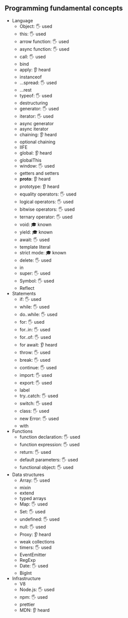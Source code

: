 ## Programming fundamental concepts

- Language
  - Object: 🖐️ used
  - this: 🖐️ used
  - arrow function: 🖐️ used
  - async function: 🖐️ used
  - call: 🖐️ used
  - bind
  - apply: 👂 heard
  - instanceof
  - ...spread: 🖐️ used
  - ...rest
  - typeof: 🖐️ used
  - destructuring
  - generator: 🖐️ used
  - iterator: 🖐️ used
  - async generator
  - async iterator
  - chaining: 👂 heard
  - optional chaining
  - IIFE
  - global: 👂 heard
  - globalThis
  - window: 🖐️ used
  - getters and setters
  - __proto__: 👂 heard
  - prototype: 👂 heard
  - equality operators: 🖐️ used
  - logical operators: 🖐️ used
  - bitwise operators: 🖐️ used
  - ternary operator: 🖐️ used
  - void: 🎓 known
  - yield: 🎓 known
  - await: 🖐️ used
  - template literal
  - strict mode: 🎓 known
  - delete: 🖐️ used
  - in
  - super: 🖐️ used
  - Symbol: 🖐️ used
  - Reflect
- Statements
  - if: 🖐️ used
  - while: 🖐️ used
  - do..while: 🖐️ used
  - for: 🖐️ used
  - for..in: 🖐️ used
  - for..of: 🖐️ used
  - for await: 👂 heard
  - throw: 🖐️ used
  - break: 🖐️ used
  - continue: 🖐️ used
  - import: 🖐️ used
  - export: 🖐️ used
  - label
  - try..catch: 🖐️ used
  - switch: 🖐️ used
  - class: 🖐️ used
  - new Error: 🖐️ used
  - with
- Functions
  - function declaration: 🖐️ used
  - function expression: 🖐️ used
  - return: 🖐️ used
  - default parameters: 🖐️ used
  - functional object: 🖐️ used
- Data structures
  - Array: 🖐️ used
  - mixin
  - extend
  - typed arrays
  - Map: 🖐️ used
  - Set: 🖐️ used
  - undefined: 🖐️ used
  - null: 🖐️ used
  - Proxy: 👂 heard
  - weak collections
  - timers: 🖐️ used
  - EventEmitter
  - RegExp
  - Date: 🖐️ used
  - BigInt
- Infrastructure
  - V8
  - Node.js: 🖐️ used
  - npm: 🖐️ used
  - prettier
  - MDN: 👂 heard
